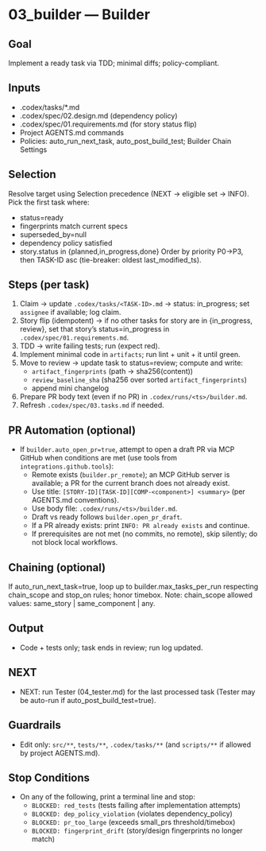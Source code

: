 # 03_builder — Builder

## Goal
Implement a ready task via TDD; minimal diffs; policy-compliant.

## Inputs
- .codex/tasks/*.md
- .codex/spec/02.design.md (dependency policy)
- .codex/spec/01.requirements.md (for story status flip)
- Project AGENTS.md commands
- Policies: auto_run_next_task, auto_post_build_test; Builder Chain Settings

## Selection
Resolve target using Selection precedence (NEXT → eligible set → INFO).
Pick the first task where:
- status=ready
- fingerprints match current specs
- superseded_by=null
- dependency policy satisfied
- story.status in {planned,in_progress,done}
Order by priority P0→P3, then TASK-ID asc (tie-breaker: oldest last_modified_ts).

## Steps (per task)
1) Claim → update `.codex/tasks/<TASK-ID>.md` → status: in_progress; set `assignee` if available; log claim.
2) Story flip (idempotent) → if no other tasks for story are in {in_progress, review}, set that story’s status=in_progress in `.codex/spec/01.requirements.md`.
3) TDD → write failing tests; run (expect red).
4) Implement minimal code in `artifacts`; run lint + unit + it until green.
5) Move to review → update task to status=review; compute and write:
   - `artifact_fingerprints` (path → sha256(content))
   - `review_baseline_sha` (sha256 over sorted `artifact_fingerprints`)
   - append mini changelog
6) Prepare PR body text (even if no PR) in `.codex/runs/<ts>/builder.md`.
7) Refresh `.codex/spec/03.tasks.md` if needed.

## PR Automation (optional)
- If `builder.auto_open_pr=true`, attempt to open a draft PR via MCP GitHub when conditions are met (use tools from `integrations.github.tools`):
  - Remote exists (`builder.pr_remote`); an MCP GitHub server is available; a PR for the current branch does not already exist.
  - Use title: `[STORY-ID][TASK-ID][COMP-<component>] <summary>` (per AGENTS.md conventions).
  - Use body file: `.codex/runs/<ts>/builder.md`.
  - Draft vs ready follows `builder.open_pr_draft`.
  - If a PR already exists: print `INFO: PR already exists` and continue.
  - If prerequisites are not met (no commits, no remote), skip silently; do not block local workflows.

## Chaining (optional)
If auto_run_next_task=true, loop up to builder.max_tasks_per_run respecting chain_scope and stop_on rules; honor timebox.
Note: chain_scope allowed values: same_story | same_component | any.

## Output
- Code + tests only; task ends in review; run log updated.

## NEXT
- NEXT: run Tester (04_tester.md) for the last processed task (Tester may be auto-run if auto_post_build_test=true).

## Guardrails
- Edit only: `src/**`, `tests/**`, `.codex/tasks/**` (and `scripts/**` if allowed by project AGENTS.md).

## Stop Conditions
- On any of the following, print a terminal line and stop:
  - `BLOCKED: red_tests` (tests failing after implementation attempts)
  - `BLOCKED: dep_policy_violation` (violates dependency_policy)
  - `BLOCKED: pr_too_large` (exceeds small_prs threshold/timebox)
  - `BLOCKED: fingerprint_drift` (story/design fingerprints no longer match)
